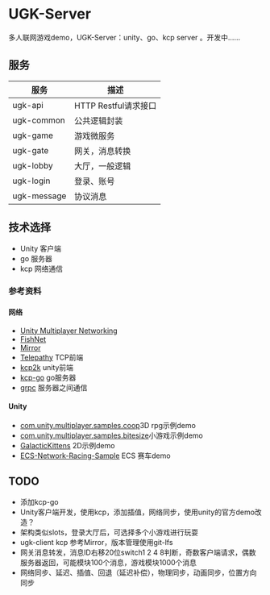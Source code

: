 # UGK-Server

多人联网游戏demo，UGK-Server：unity、go、kcp server 。开发中......

## 服务

| 服务	         | 描述               |
|-------------|------------------|
| ugk-api     | HTTP Restful请求接口 |
| ugk-common  | 公共逻辑封装           |
| ugk-game    | 游戏微服务            |
| ugk-gate    | 网关，消息转换          |
| ugk-lobby   | 大厅，一般逻辑          |
| ugk-login   | 登录、账号            |
| ugk-message | 协议消息             |



## 技术选择
* Unity 客户端
* go 服务器
* kcp 网络通信

### 参考资料
#### 网络
* [Unity Multiplayer Networking](https://github.com/Unity-Technologies/com.unity.netcode.gameobjects)
* [FishNet](https://github.com/FirstGearGames/FishNet/)
* [Mirror](https://github.com/MirrorNetworking/Mirror)
* [Telepathy](https://github.com/vis2k/Telepathy) TCP前端
* [kcp2k](https://github.com/vis2k/kcp2k) unity前端
* [kcp-go](https://github.com/xtaci/kcp-go) go服务器
* [grpc](https://grpc.io/) 服务器之间通信
#### Unity
* [com.unity.multiplayer.samples.coop](https://github.com/Unity-Technologies/com.unity.multiplayer.samples.coop)3D rpg示例demo
* [com.unity.multiplayer.samples.bitesize](https://github.com/Unity-Technologies/com.unity.multiplayer.samples.bitesize)小游戏示例demo
* [GalacticKittens](https://github.com/UnityTechnologies/GalacticKittens) 2D示例demo
* [ECS-Network-Racing-Sample](https://github.com/Unity-Technologies/ECS-Network-Racing-Sample) ECS 赛车demo


## TODO
* 添加kcp-go
* Unity客户端开发，使用kcp，添加插值，网络同步，使用unity的官方demo改造？
* 架构类似slots，登录大厅后，可选择多个小游戏进行玩耍
* ugk-client kcp 参考Mirror，版本管理使用git-lfs
* 网关消息转发，消息ID右移20位switch1 2 4 8判断，奇数客户端请求，偶数服务器返回，可能模块100个消息，游戏模块1000个消息
* 网络同步、延迟、插值、回退（延迟补偿），物理同步，动画同步，位置方向同步

